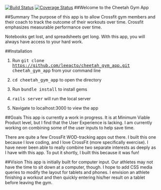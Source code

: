[![Build Status](https://travis-ci.org/leeacto/cheetah_gym_app.png)](https://travis-ci.org/leeacto/cheetah_gym_app)
[![Coverage Status](https://coveralls.io/repos/leeacto/cheetah_gym_app/badge.png?branch=master)](https://coveralls.io/r/leeacto/cheetah_gym_app)
##Welcome to the Cheetah Gym App

##Summary
The purpose of this app is to allow Crossfit gym members and their coach to track the outcome of their workouts over time. Crossfit emphasizes measurable performance over time.

Notebooks get lost, and spreadsheets get long. With this app, you will always have access to your hard work.

##Installation
1) Run <tt>git clone https://github.com/leeacto/cheetah_gym_app.git cheetah_gym_app</tt> from your command line

2) <tt>cd cheetah_gym_app</tt> to open the directory

3) Run <tt>bundle install</tt> to install gems

4) <tt>rails server</tt> will run the local server

5) Navigate to localhost:3000 to view the app

##Goals
This app is currently a work in progress. It is at Minimum Viable Product level, but I find that the User Experience is lacking. I am currently working on combining some of the user inputs to help save time.

There are quite a few CrossFit WOD-tracking apps out there. I built this one because I love coding, and I love CrossFit (more specifically exercise). I have never been able to really combine two separate interests as deeply as I have with this app. To put it shortly, I built this because it was fun!

##Vision
This app is initially built for computer input. Our athletes may not have the time to sit down at a computer, though. I hope to add CSS media queries to modify the layout for tablets and phones. I envision an athlete finishing a workout and then quickly entering his/her result on a tablet before leaving the gym.

